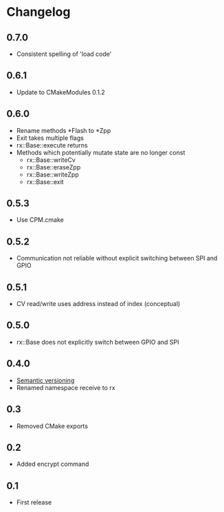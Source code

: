 # Changelog

## 0.7.0
- Consistent spelling of 'load code'

## 0.6.1
- Update to CMakeModules 0.1.2

## 0.6.0
- Rename methods *Flash to *Zpp
- Exit takes multiple flags
- rx::Base::execute returns
- Methods which potentially mutate state are no longer const
  - rx::Base::writeCv
  - rx::Base::eraseZpp
  - rx::Base::writeZpp
  - rx::Base::exit

## 0.5.3
- Use CPM.cmake

## 0.5.2
- Communication not reliable without explicit switching between SPI and GPIO

## 0.5.1
- CV read/write uses address instead of index (conceptual)

## 0.5.0
- rx::Base does not explicitly switch between GPIO and SPI

## 0.4.0
- [Semantic versioning](https://semver.org)
- Renamed namespace receive to rx

## 0.3
- Removed CMake exports

## 0.2
- Added encrypt command

## 0.1
- First release
